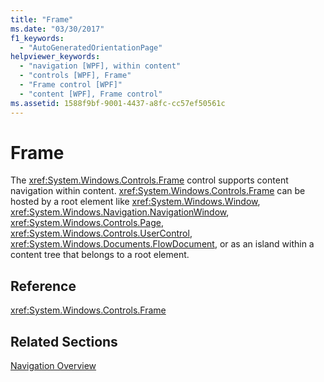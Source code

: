 ```yaml
---
title: "Frame"
ms.date: "03/30/2017"
f1_keywords: 
  - "AutoGeneratedOrientationPage"
helpviewer_keywords: 
  - "navigation [WPF], within content"
  - "controls [WPF], Frame"
  - "Frame control [WPF]"
  - "content [WPF], Frame control"
ms.assetid: 1588f9bf-9001-4437-a8fc-cc57ef50561c
---
```

# Frame
The <xref:System.Windows.Controls.Frame> control supports content navigation within content. <xref:System.Windows.Controls.Frame> can be hosted by a root element like <xref:System.Windows.Window>, <xref:System.Windows.Navigation.NavigationWindow>, <xref:System.Windows.Controls.Page>, <xref:System.Windows.Controls.UserControl>, <xref:System.Windows.Documents.FlowDocument>, or as an island within a content tree that belongs to a root element.  
  
## Reference  
 <xref:System.Windows.Controls.Frame>  
  
## Related Sections  
 [Navigation Overview](../../../../docs/framework/wpf/app-development/navigation-overview.md)
